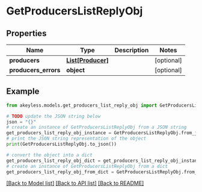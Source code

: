 # GetProducersListReplyObj


## Properties

Name | Type | Description | Notes
------------ | ------------- | ------------- | -------------
**producers** | [**List[Producer]**](Producer.md) |  | [optional] 
**producers_errors** | **object** |  | [optional] 

## Example

```python
from akeyless.models.get_producers_list_reply_obj import GetProducersListReplyObj

# TODO update the JSON string below
json = "{}"
# create an instance of GetProducersListReplyObj from a JSON string
get_producers_list_reply_obj_instance = GetProducersListReplyObj.from_json(json)
# print the JSON string representation of the object
print(GetProducersListReplyObj.to_json())

# convert the object into a dict
get_producers_list_reply_obj_dict = get_producers_list_reply_obj_instance.to_dict()
# create an instance of GetProducersListReplyObj from a dict
get_producers_list_reply_obj_from_dict = GetProducersListReplyObj.from_dict(get_producers_list_reply_obj_dict)
```
[[Back to Model list]](../README.md#documentation-for-models) [[Back to API list]](../README.md#documentation-for-api-endpoints) [[Back to README]](../README.md)


